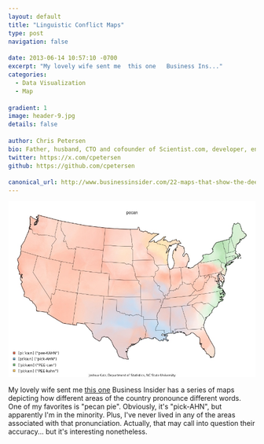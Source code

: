 ```yaml
---
layout: default
title: "Linguistic Conflict Maps"
type: post
navigation: false

date: 2013-06-14 10:57:10 -0700
excerpt: "My lovely wife sent me  this one   Business Ins..."
categories:
  - Data Visualization
  - Map

gradient: 1
image: header-9.jpg
details: false

author: Chris Petersen
bio: Father, husband, CTO and cofounder of Scientist.com, developer, entrepreneur and technologist.
twitter: https://x.com/cpetersen
github: https://github.com/cpetersen

canonical_url: http://www.businessinsider.com/22-maps-that-show-the-deepest-linguistic-conflicts-in-america-2013-6?op=1
---
```



  ![](/assets/import/2fa1fb547e5eb6b3962340754755fd30.jpg)

 My lovely wife sent me  [this one](http://www.businessinsider.com/22-maps-that-show-the-deepest-linguistic-conflicts-in-america-2013-6?op=1)   Business Insider has a series of maps depicting how different areas of the country pronounce different words. One of my favorites is "pecan pie". Obviously, it's "pick-AHN", but apparently I'm in the minority. Plus, I've never lived in any of the areas associated with that pronunciation. Actually, that may call into question their accuracy... but it's interesting nonetheless.
